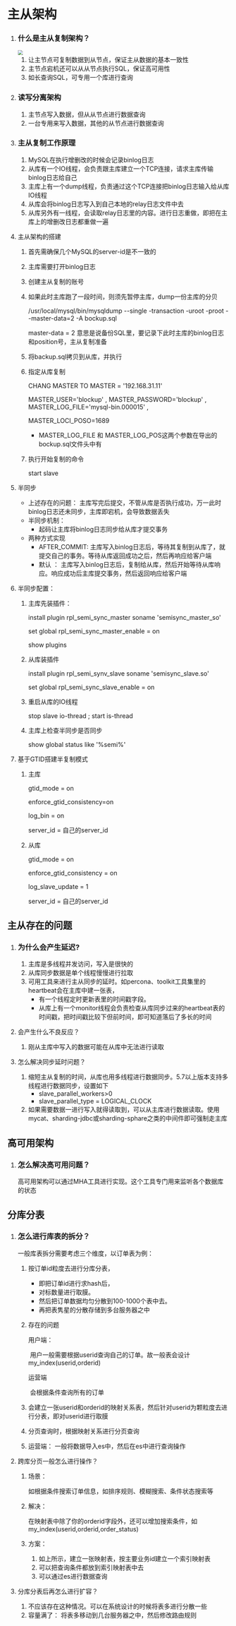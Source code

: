 # 主从架构

1. ### 什么是主从复制架构？

   <img src="..\imgs\主从复制架构.png" style="zoom:67%;" />

   1. 让主节点可复制数据到从节点，保证主从数据的基本一致性
   2. 主节点宕机还可以从从节点执行SQL，保证高可用性
   3. 如长查询SQL，可专用一个库进行查询

2. ### 读写分离架构

   1. 主节点写入数据，但从从节点进行数据查询
   2. 一台专用来写入数据，其他的从节点进行数据查询

3. ### 主从复制工作原理

   1. MySQL在执行增删改的时候会记录binlog日志
   2. 从库有一个IO线程，会负责跟主库建立一个TCP连接，请求主库传输binlog日志给自己
   3. 主库上有一个dump线程，负责通过这个TCP连接把binlog日志输入给从库IO线程
   4. 从库会将binlog日志写入到自己本地的relay日志文件中去
   5. 从库另外有一线程，会读取relay日志里的内容。进行日志重做，即把在主库上的增删改日志都重做一遍

4. 主从架构的搭建

   1. 首先需确保几个MySQL的server-id是不一致的

   2. 主库需要打开binlog日志

   3. 创建主从复制的账号

   4. 如果此时主库跑了一段时间，则须先暂停主库，dump一份主库的分贝

      /usr/local/mysql/bin/mysqldump --single -transaction -uroot -proot --master-data=2 -A bockup.sql

      master-data = 2 意思是说备份SQL里，要记录下此时主库的binlog日志和position号，主从复制准备

   5. 将backup.sql拷贝到从库，并执行

   6. 指定从库复制

      CHANG MASTER TO MASTER = '192.168.31.11' 

      MASTER_USER='blockup' , MASTER_PASSWORD='blockup' , MASTER_LOG_FILE='mysql-bin.000015' , 

      MASTER_LOCI_POSO=1689

      - MASTER_LOG_FILE 和 MASTER_LOG_POS这两个参数在导出的bockup.sql文件头中有

   7. 执行开始复制的命令

      start slave

5. 半同步

   - 上述存在的问题： 主库写完后提交，不管从库是否执行成功，万一此时binlog日志还未同步，主库即宕机，会导致数据丢失
   - 半同步机制：
     - 起码让主库将binlog日志同步给从库才提交事务
   - 两种方式实现
     - AFTER_COMMIT: 主库写入binlog日志后，等待其复制到从库了，就提交自己的事务。等待从库返回成功之后，然后再响应给客户端
     - 默认 ： 主库写入binlog日志后，复制给从库，然后开始等待从库响应。响应成功后主库提交事务，然后返回响应给客户端

6. 半同步配置：

   1. 主库先装插件： 

      install plugin rpl_semi_sync_master soname 'semisync_master_so' 

      set global rpl_semi_sync_master_enable = on

      show plugins

   2. 从库装插件

      install plugin rpl_semi_synv_slave soname 'semisync_slave.so'

      set global rpl_semi_sync_slave_enable = on

   3. 重启从库的IO线程

      stop slave io-thread ; start is-thread

   4. 主库上检查半同步是否同步

      show global status like '%semi%'

7. 基于GTID搭建半复制模式

   1. 主库

      gtid_mode = on

      enforce_gtid_consistency=on

      log_bin = on

      server_id = 自己的server_id

   2. 从库

      gtid_mode = on

      enforce_gtid_consistency = on

      log_slave_update = 1

      server_id = 自己的server_id

## 主从存在的问题

1. ### 为什么会产生延迟?

   1. 主库是多线程并发访问，写入是很快的
   2. 从库同步数据是单个线程慢慢进行拉取
   3. 可用工具来进行主从同步的延时。如percona、toolkit工具集里的heartbeat会在主库中建一张表，
      - 有一个线程定时更新表里的时间戳字段。
      - 从库上有一个monitor线程会负责检查从库同步过来的heartbeat表的时间戳，把时间戳比较下但前时间，即可知道落后了多长的时间
   
2. 会产生什么不良反应？

   1. 刚从主库中写入的数据可能在从库中无法进行读取

3. 怎么解决同步延时问题？

   1. 缩短主从复制的时间，从库也用多线程进行数据同步。5.7以上版本支持多线程进行数据同步，设置如下
      - slave_parallel_workers>0
      - slave_parallel_type = LOGICAL_CLOCK
   2. 如果需要数据一进行写入就得读取到，可以从主库进行数据读取。使用mycat、sharding-jdbc或sharding-sphare之类的中间件即可强制走主库

   

## 高可用架构

1. ### 怎么解决高可用问题？

   高可用架构可以通过MHA工具进行实现。这个工具专门用来监听各个数据库的状态

   

## 分库分表

1. ### 怎么进行库表的拆分？

   一般库表拆分需要考虑三个维度，以订单表为例：

   1. 按订单id粒度去进行分库分表，

      - 即把订单id进行求hash后，
      - 对标数量进行取膜。
      - 然后把订单数据均匀分散到100-1000个表中去。
      - 再把表隽星的分散存储到多台服务器之中

   2. 存在的问题

      用户端：

      ​    用户一般需要根据userid查询自己的订单。故一般表会设计 my_index(userid,orderid)

      运营端

      ​    会根据条件查询所有的订单

   3. 会建立一张userid和orderid的映射关系表，然后针对userid为颗粒度去进行分表，即对userid进行取膜

   4. 分页查询时，根据映射关系进行分页查询

   5. 运营端： 一般将数据导入es中，然后在es中进行查询操作

2. 跨库分页一般怎么进行操作？

   1. 场景：

      如根据条件搜索订单信息，如排序规则、模糊搜索、条件状态搜索等

   2. 解决：

      在映射表中除了你的orderid字段外，还可以增加搜索条件，如my_index(userid,orderid,order_status)

   3. 方案：

      1. 如上所示，建立一张映射表，按主要业务id建立一个索引映射表
      2. 可以把查询条件都放到索引映射表中去
      3. 可以通过es进行数据查询

3. 分库分表后再怎么进行扩容？

   1. 不应该存在这种情况。可以在系统设计的时候将表多进行分散一些
   2. 容量满了： 将表多移动到几台服务器之中，然后修改路由规则
